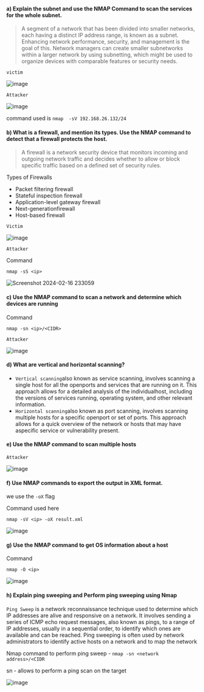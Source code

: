 #### a) Explain the subnet and use the NMAP Command to scan the services for the whole subnet.

>A segment of a network that has been divided into smaller networks, each having a distinct IP address range, is known as a subnet. Enhancing network performance, security, and management is the goal of this.
Network managers can create smaller subnetworks within a larger network by using subnetting, which might be used to organize devices with comparable features or security needs.

`victim`

![image](https://github.com/RahulMMenon011/Cyber_Security/assets/140642506/be1059ae-0cd4-4861-b89b-036c2834859d)

`Attacker`

![image](https://github.com/RahulMMenon011/Cyber_Security/assets/140642506/76f113cf-d879-4d48-9bc3-517ea4d73416)

command used is `nmap  -sV 192.168.26.132/24`

#### b) What is a firewall, and mention its types. Use the NMAP command to detect that a firewall protects the host.

>A firewall is a network security device that monitors incoming and outgoing network traffic and decides whether to allow or block specific traffic based on a defined set of security rules.

Types of Firewalls

* Packet filtering firewall 
* Stateful inspection firewall
* Application-level gateway firewall
* Next-generationfirewall
* Host-based firewall

`Victim`


![image](https://github.com/RahulMMenon011/Cyber_Security/assets/140642506/efcef83f-9bd7-429e-b645-59dedb433e17)

`Attacker`

Command

`nmap -sS <ip>`

![Screenshot 2024-02-16 233059](https://github.com/RahulMMenon011/Cyber_Security/assets/140642506/7511b8a3-0a8d-46d5-ba48-091406a47977)

#### c) Use the NMAP command to scan a network and determine which devices are running

Command

`nmap -sn <ip>/<CIDR>`

`Attacker`

![image](https://github.com/RahulMMenon011/Cyber_Security/assets/140642506/715da44a-c7b6-4421-8588-7aa83fa7bd1a)

#### d) What are vertical and horizontal scanning?

* `Vertical scanning`also known as service scanning, involves scanning a single host for all the openports and services that are running on it. This approach allows for a detailed analysis of the individualhost, including the versions of services running, operating system, and other relevant information.
* `Horizontal scanning`also known as port scanning, involves scanning multiple hosts for a specific openport or set of ports. This approach allows for a quick overview of the network or hosts that may have aspecific service or vulnerability present.

#### e) Use the NMAP command to scan multiple hosts

`Attacker`

![image](https://github.com/RahulMMenon011/Cyber_Security/assets/140642506/4f524f4c-deb5-4056-8c60-e9262033f8d5)

#### f) Use NMAP commands to export the output in XML format.

we use the `-oX` flag

Command used here

`nmap -sV <ip> -oX result.xml`

![image](https://github.com/RahulMMenon011/Cyber_Security/assets/140642506/d5dd8689-80c4-49bc-b7b1-9eb9ed24679c)

#### g) Use the NMAP command to get OS information about a host

Command 

`nmap -O <ip>`

![image](https://github.com/RahulMMenon011/Cyber_Security/assets/140642506/67f64932-505a-4644-a8a1-968a74bfb6b4)

#### h) Explain ping sweeping and Perform ping sweeping using Nmap
`Ping Sweep` is a network reconnaissance technique used to determine which IP addresses are alive and responsive on a network.
It involves sending a series of ICMP echo request messages, also known as pings, to a range of IP
addresses, usually in a sequential order, to identify which ones are available and can be reached.
Ping sweeping is often used by network administrators to identify active hosts on a network and to map
the network

Nmap command to perform ping sweep - `nmap -sn <network address>/<CIDR`

sn - allows to perform a ping scan on the target

![image](https://github.com/RahulMMenon011/Cyber_Security/assets/140642506/02c76938-f70e-4e7c-9b7a-412aebc0858f)


